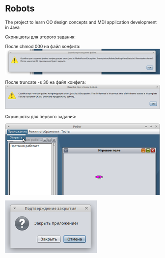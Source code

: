 # Robots
The project to learn OO design concepts and MDI application development in Java

Скриншоты для второго задания:

После chmod 000 на файл конфига:
![example 3](docs/screenshot3.png)

После truncate -s 30 на файл конфига:
![example 4](docs/screenshot4.png)

Скриншоты для первого задания:

![example 1](docs/screenshot1.png)

![example 2](docs/screenshot2.png)